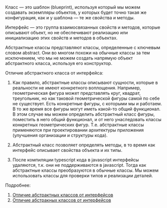 Класс — это шаблон (blueprint), используя который мы можем создавать экземпляры объектов, у которых будет точно такая же конфигурация, как и у шаблона — те же свойства и методы. 

Интерфейс — это группа взаимосвязанных свойств и методов, которые описывают объект, но не обеспечивают реализацию или инициализацию этих свойств и методов в объектах.

Абстрактные классы представляют классы, определенные с ключевым словом abstract. Они во многом похожи на обычные классы за тем исключением, что мы не можем создать напрямую объект абстрактного класса, используя его конструктор.

Отличие абстрактного класса от интерфейса:
1. Как правило, абстрактные классы описывают сущности, которые в реальности не имеют конкретного воплощения. Например, геометрическая фигура может представлять круг, квадрат, треугольник, но как таковой геометрической фигуры самой по себе не существует. Есть конкретные фигуры, с которыми мы и работаем. В то же время все фигуры могут иметь какой-то общий функционал. В этом случае мы можем определить абстрактный класс фигуры, поместить в него общий функционал, и от него унаследовать классы конкретных геометрических фигур. Т.е. абстрактные классы применяются при проектировании архитектуры приложения (улучшения организации и структуры кода).

2. Абстрактный класс позволяет определять методы, в то время как интерфейс описывает свойства объекта и их типы.

3. После компиляции typescript кода в javascript интерфейсы удаляются, т.к. они не поддерживаются в javascript. Тогда как абстрактные классы преобразуются в обычные классы. Мы можем использовать классы для проверки типов и реализации деталей.

Подробнее:
1. [Отличие абстрактных классов от интерфейсов](https://hrishikeshpathak.com/blog/interface-vs-abstract-class-typescript/)
2. [Отличие абстракных классов от интерфейсов](https://medium.com/@rheedhar/abstract-classes-in-javascript-d6510afac958)
